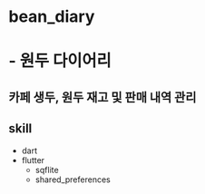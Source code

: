 # bean_diary
# - 원두 다이어리
##   카페 생두, 원두 재고 및 판매 내역 관리

## skill
- dart
- flutter
  - sqflite
  - shared_preferences